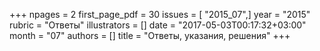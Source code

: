 +++
npages = 2
first_page_pdf = 30
issues = [ "2015_07",]
year = "2015"
rubric = "Ответы"
illustrators = []
date = "2017-05-03T00:17:32+03:00"
month = "07"
authors = []
title = "Ответы, указания, решения"
+++
